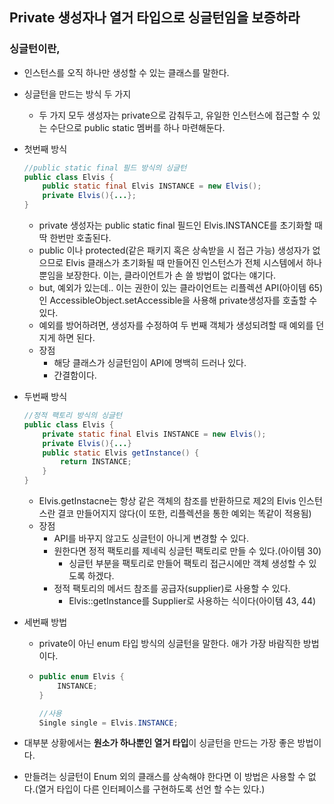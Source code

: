 ## Private 생성자나 열거 타입으로 싱글턴임을 보증하라

### 싱글턴이란,

- 인스턴스를 오직 하나만 생성할 수 있는 클래스를 말한다.

- 싱글턴을 만드는 방식 두 가지

  - 두 가지 모두 생성자는 private으로 감춰두고, 유일한 인스턴스에 접근할 수 있는 수단으로 public static 멤버를 하나 마련해둔다.

- 첫번째 방식

  ```JAVA
  //public static final 필드 방식의 싱글턴
  public class Elvis {
      public static final Elvis INSTANCE = new Elvis();
      private Elvis(){...};
  }
  ```

  - private 생성자는 public static final 필드인 Elvis.INSTANCE를 초기화할 때 딱 한번만 호출된다.
  - public 이나 protected(같은 패키지 혹은 상속받을 시 접근 가능) 생성자가 없으므로 Elvis 클래스가 초기화될 때 만들어진 인스턴스가 전체 시스템에서 하나뿐임을 보장한다. 이는, 클라이언트가 손 쓸 방법이 없다는 얘기다.
  - but, 예외가 있는데.. 이는 권한이 있는 클라이언트는 리플렉션 API(아이템 65)인 AccessibleObject.setAccessible을 사용해 private생성자를 호출할 수 있다.
  - 예외를 방어하려면, 생성자를 수정하여 두 번째 객체가 생성되려할 때 예외를 던지게 하면 된다.
  - 장점
    - 해당 클래스가 싱글턴임이 API에 명백히 드러나 있다.
    - 간결함이다.

- 두번째 방식

  ```java
  //정적 팩토리 방식의 싱글턴
  public class Elvis {
      private static final Elvis INSTANCE = new Elvis();
      private Elvis(){...}
      public static Elvis getInstance() {
          return INSTANCE;
      }
  }
  ```

  - Elvis.getInstacne는 항상 같은 객체의 참조를 반환하므로 제2의 Elvis 인스턴스란 결코 만들어지지 않다(이 또한, 리플렉션을 통한 예외는 똑같이 적용됨)
  - 장점
    - API를 바꾸지 않고도 싱글턴이 아니게 변경할 수 있다.
    - 원한다면 정적 팩토리를 제네릭 싱글턴 팩토리로 만들 수 있다.(아이템 30)
      - 싱글턴 부분을 팩토리로 만들어 팩토리 접근시에만 객체 생성할 수 있도록 하겠다.
    - 정적 팩토리의 메서드 참조를 공급자(supplier)로 사용할 수 있다.
      - Elvis::getInstance를 Supplier<Elvis>로 사용하는 식이다(아이템 43, 44)

- 세번째 방법

  - private이 아닌 enum 타입 방식의 싱글턴을 말한다. 애가 가장 바람직한 방법이다.

  - ```java
    public enum Elvis {
        INSTANCE;
    }
    
    //사용
    Single single = Elvis.INSTANCE;
    ```

- 대부분 상황에서는 **원소가 하나뿐인 열거 타입**이 싱글턴을 만드는 가장 좋은 방법이다.

- 만들려는 싱글턴이 Enum 외의 클래스를 상속해야 한다면 이 방법은 사용할 수 없다.(열거 타입이 다른 인터페이스를 구현하도록 선언 할 수는 있다.)